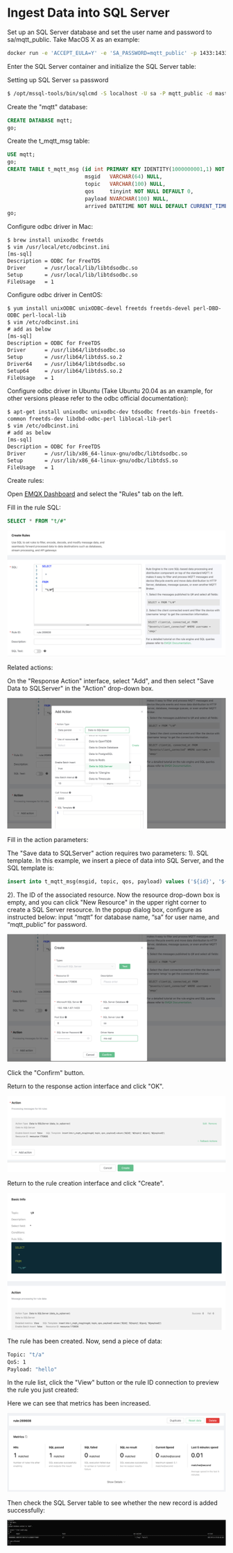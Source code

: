 # Ingest Data into SQL Server

Set up an SQL Server database and set the user name and password to sa/mqtt_public. Take MacOS X as an example:

```bash
docker run -e 'ACCEPT_EULA=Y' -e 'SA_PASSWORD=mqtt_public' -p 1433:1433 -d mcr.microsoft.com/mssql/server:2017-latest
```

Enter the SQL Server container and initialize the SQL Server table:

Setting up SQL Server `sa` password
```bash
$ /opt/mssql-tools/bin/sqlcmd -S localhost -U sa -P mqtt_public -d master
```

Create the "mqtt" database:
```sql
CREATE DATABASE mqtt;
go;
```
Create the t_mqtt_msg table:

```sql
USE mqtt;
go;
CREATE TABLE t_mqtt_msg (id int PRIMARY KEY IDENTITY(1000000001,1) NOT NULL,
                         msgid   VARCHAR(64) NULL,
                         topic   VARCHAR(100) NULL,
                         qos     tinyint NOT NULL DEFAULT 0,
                         payload NVARCHAR(100) NULL,
                         arrived DATETIME NOT NULL DEFAULT CURRENT_TIMESTAMP);
go;
```

Configure odbc driver in Mac:
```
$ brew install unixodbc freetds
$ vim /usr/local/etc/odbcinst.ini
[ms-sql]
Description = ODBC for FreeTDS
Driver      = /usr/local/lib/libtdsodbc.so
Setup       = /usr/local/lib/libtdsodbc.so
FileUsage   = 1
```

Configure odbc driver in CentOS:
```
$ yum install unixODBC unixODBC-devel freetds freetds-devel perl-DBD-ODBC perl-local-lib
$ vim /etc/odbcinst.ini
# add as below
[ms-sql]
Description = ODBC for FreeTDS
Driver      = /usr/lib64/libtdsodbc.so
Setup       = /usr/lib64/libtdsS.so.2
Driver64    = /usr/lib64/libtdsodbc.so
Setup64     = /usr/lib64/libtdsS.so.2
FileUsage   = 1
```

Configure odbc driver in Ubuntu (Take Ubuntu 20.04 as an example, for other versions please refer to the odbc official documentation):

```
$ apt-get install unixodbc unixodbc-dev tdsodbc freetds-bin freetds-common freetds-dev libdbd-odbc-perl liblocal-lib-perl
$ vim /etc/odbcinst.ini
# add as below
[ms-sql]
Description = ODBC for FreeTDS
Driver      = /usr/lib/x86_64-linux-gnu/odbc/libtdsodbc.so
Setup       = /usr/lib/x86_64-linux-gnu/odbc/libtdsS.so
FileUsage   = 1
```

Create rules:

Open [EMQX Dashboard](http://127.0.0.1:18083/#/rules) and select the "Rules" tab on the left.

Fill in the rule SQL:

```sql
SELECT * FROM "t/#"
```

![image](./assets/rule-engine/sqlserver1.png)

Related actions:

On the "Response Action" interface, select "Add", and then select "Save Data to SQLServer" in the "Action" drop-down box.

![image](./assets/rule-engine/sqlserver2.png)

Fill in the action parameters:

The "Save data to SQLServer" action requires two parameters:
1). SQL template. In this example, we insert a piece of data into SQL Server, and the SQL template is:

```sql
insert into t_mqtt_msg(msgid, topic, qos, payload) values ('${id}', '${topic}', ${qos}, '${payload}')
```

2). The ID of the associated resource. Now the resource drop-down box is empty, and you can click "New Resource" in the upper right corner to create a SQL Server resource. In the popup dialog box, configure as instructed below: input “mqtt” for database name, “sa” for user name, and “mqtt_public” for password. 

![image](./assets/rule-engine/sqlserver4.png)

Click the "Confirm" button.

Return to the response action interface and click "OK".

![image](./assets/rule-engine/sqlserver5.png)

Return to the rule creation interface and click "Create".

![image](./assets/rule-engine/sqlserver6.png)

The rule has been created. Now, send a piece of data:

```bash
Topic: "t/a"
QoS: 1
Payload: "hello"
```

In the rule list, click the "View" button or the rule ID connection to preview the rule you just created:</br>

Here we can see that metrics has been increased.

![image](./assets/rule-engine/sqlserver7.png)

Then check the SQL Server table to see whether the new record is added successfully:

![image](./assets/rule-engine/sqlserver8.png)
